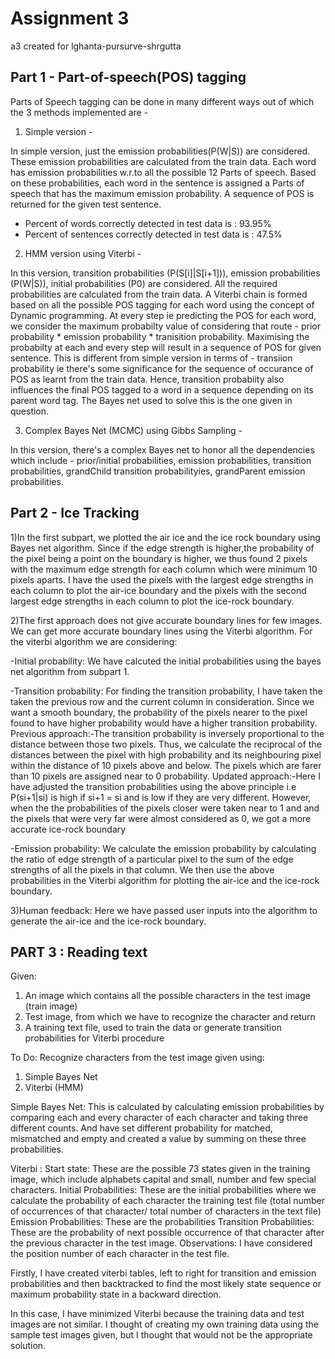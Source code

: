 # Assignment 3 
a3 created for lghanta-pursurve-shrgutta

## Part 1 - Part-of-speech(POS) tagging
Parts of Speech tagging can be done in many different ways out of which the 3 methods implemented are -
1. Simple version - 

In simple version, just the emission probabilities(P(W|S)) are considered. These emission probabilities are calculated from the train data. Each word has emission probabilities w.r.to all the possible 12 Parts of speech. Based on these probabilities, each word in the sentence is assigned a Parts of speech that has the maximum emission probability. A sequence of POS is returned for the given test sentence. 

- Percent of words correctly detected in test data is :  93.95%
- Percent of sentences correctly detected in test data is : 47.5%

2. HMM version using Viterbi - 

In this version, transition probabilities (P(S[i]|S[i+1])), emission probabilities (P(W|S)), initial probabilities (P0) are considered. All the required probabilities are calculated from the train data. A Viterbi chain is formed based on all the possible POS tagging for each word using the concept of Dynamic programming. At every step ie predicting the POS for each word, we consider the maximum probabilty value of considering that route - prior probability * emission probability * tranisition probability. Maximising the probabilty at each and every step will result in a sequence of POS for given sentence. This is different from simple version in terms of - transiion probability ie there's some significance for the sequence of occurance of POS as learnt from the train data. Hence, transition probabiity also influences the final POS tagged to a word in a sequence depending on its parent word tag. The Bayes net used to solve this is the one given in question.

3. Complex Bayes Net (MCMC) using Gibbs Sampling -

In this version, there's a complex Bayes net to honor all the dependencies which include - prior/initial probabilities, emission probabilities, transition probabilities, grandChild transition probabilityies, grandParent emission probabilities.




## Part 2 - Ice Tracking
1)In the first subpart, we plotted the air ice and the ice rock boundary using Bayes net algorithm. Since if the edge strength is higher,the probability of the pixel being a point 
on the boundary is higher, we thus found 2 pixels with the maximum edge strength for each column which were minimum 10 pixels aparts. I have the used the pixels with the largest 
edge strengths in each column to plot the air-ice boundary and the pixels with the second largest edge strengths in each column to plot the ice-rock boundary.

2)The first approach does not give accurate boundary lines for few images. We can get more accurate boundary lines using the Viterbi algorithm. For the viterbi algorithm we are 
considering:

-Initial probability: We have calcuted the initial probabilities using the bayes net algorithm from subpart 1.

-Transition probability: For finding the transition probability, I have taken the taken the previous row and the current column in consideration. Since we want a smooth boundary, 
the probability of the pixels nearer to the pixel found to have higher probability would have a higher transition probability. 
Previous approach:-The transition probability is inversely proportional to
the distance between those two pixels. Thus, we calculate the reciprocal of the distances between the pixel with high probability and its neighbouring pixel within the distance of 
10 pixels above and below. The pixels which are farer than 10 pixels are assigned near to 0 probability.
Updated approach:-Here I have adjusted the transition probabilities using the above principle i.e P(si+1|si) is high if si+1 = si and is low if they are very different. However, 
when the the probabilities of the pixels closer were taken near to 1 and and the pixels that were very far were almost considered as 0, we got a more accurate ice-rock boundary

-Emission probability: We calculate the emission probability by calculating the ratio of edge strength of a particular pixel to the sum of the edge strengths of all the pixels
in that column.
We then use the above probabilities in the Viterbi algorithm for plotting the air-ice and the ice-rock boundary.

3)Human feedback: Here we have passed user inputs into the algorithm to generate the air-ice and the ice-rock boundary.


## PART 3 : Reading text

Given: 
1. An image which contains all the possible characters in the test image (train image)
2. Test image, from which we have to recognize the character and return
3. A training text file, used to train the data or generate transition probabilities for Viterbi procedure

To Do:
Recognize characters from the test image given using:
1. Simple Bayes Net
2. Viterbi (HMM)

Simple Bayes Net:
This is calculated by calculating emission probabilities by comparing each and every character of each character and taking three different counts. And have set different probability for matched, mismatched and empty and created a value by summing on these three probabilities.

Viterbi :
Start state: These are the possible 73 states given in the training image, which include alphabets capital and small, number and few special characters.
Initial Probabilities: These are the initial probabilities where we calculate the probability of each character the training test file (total number of occurrences of that character/ total number of characters in the text file)
Emission Probabilities: These are the probabilities 
Transition Probabilities: These are the probability of next possible occurrence of that character after the previous character in the test image.
Observations: I have considered the position number of each character in the test file.

Firstly, I have created viterbi tables, left to right for transition and emission probabilities and then backtracked to find the most likely state sequence or maximum probability state in a backward direction.

In this case, I have minimized Viterbi because the training data and test images are not similar. I thought of creating my own training data using the sample test images given, but I thought that would not be the appropriate solution.

